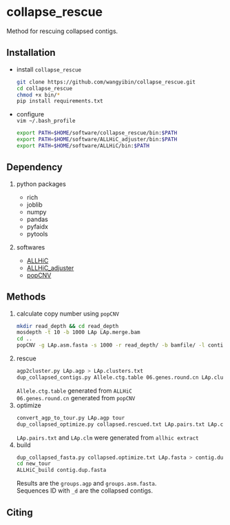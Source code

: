 # collapse_rescue
Method for rescuing collapsed contigs.

## Installation
- install `collapse_rescue`
    ```bash
    git clone https://github.com/wangyibin/collapse_rescue.git
    cd collapse_rescue
    chmod +x bin/* 
    pip install requirements.txt
    ```
- configure  
`vim ~/.bash_profile`
    ```bash
    export PATH=$HOME/software/collapse_rescue/bin:$PATH
    export PATH=$HOME/software/ALLHiC_adjuster/bin:$PATH
    export PATH=$HOME/software/ALLHiC/bin:$PATH
    ```
## Dependency
1. python packages
    - rich
    - joblib
    - numpy
    - pandas
    - pyfaidx
    - pytools

2. softwares
    - [ALLHiC](https://github.com/tangerzhang/ALLHiC)
    - [ALLHiC_adjuster](https://github.com/sc-zhang/ALLHiC_adjuster)
    - [popCNV](https://github.com/sc-zhang/popCNV)

## Methods
1. calculate copy number using `popCNV`
    ```bash
    mkdir read_depth && cd read_depth
    mosdepth -t 10 -b 1000 LAp LAp.merge.bam
    cd ..
    popCNV -g LAp.asm.fasta -s 1000 -r read_depth/ -b bamfile/ -l contig.bed -w wrk_dir --group group.list  --sample sample.list --wild 0 -t 10
    ```
2. rescue
    ```bash
    agp2cluster.py LAp.agp > LAp.clusters.txt
    dup_collapsed_contigs.py Allele.ctg.table 06.genes.round.cn LAp.clusters.txt 8  -o output
    ```
    `Allele.ctg.table` generated from `ALLHiC`  
    `06.genes.round.cn` generated from `popCNV`  
3. optimize
    ```bash
    convert_agp_to_tour.py LAp.agp tour
    dup_collapsed_optimize.py collapsed.rescued.txt LAp.pairs.txt LAp.clm tour -o new_tour > collapsed.optimize.txt
    ```
    `LAp.pairs.txt` and `LAp.clm` were generated from `allhic extract`
4. build
    ```bash
    dup_collapsed_fasta.py collapsed.optimize.txt LAp.fasta > contig.dup.fasta
    cd new_tour
    ALLHiC_build contig.dup.fasta
    ```
    Results are the `groups.agp` and `groups.asm.fasta`.   
    Sequences ID with `_d` are the collapsed contigs.
## Citing 